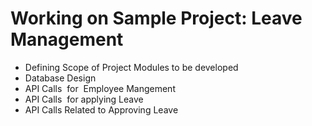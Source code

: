 # Working on Sample Project: Leave Management

- Defining Scope of Project Modules to be developed
- Database Design
- API Calls  for  Employee Mangement
- API Calls  for applying Leave
- API Calls Related to Approving Leave
